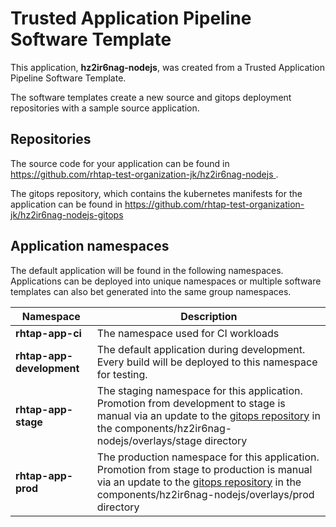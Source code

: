 # Trusted Application Pipeline Software Template

This application, **hz2ir6nag-nodejs**, was created from a Trusted Application Pipeline Software Template.

The software templates create a new source and gitops deployment repositories with a sample source application. 

## Repositories

The source code for your application can be found in [https://github.com/rhtap-test-organization-jk/hz2ir6nag-nodejs ](https://github.com/rhtap-test-organization-jk/hz2ir6nag-nodejs ).
 
The gitops repository, which contains the kubernetes manifests for the application can be found in 
[https://github.com/rhtap-test-organization-jk/hz2ir6nag-nodejs-gitops ](https://github.com/rhtap-test-organization-jk/hz2ir6nag-nodejs-gitops ) 

## Application namespaces 

The default application will be found in the following namespaces. Applications can be deployed into unique namespaces or multiple software templates can also bet generated into the same group namespaces.  

|  Namespace   |  Description   |  
| -------- | -------- |
| **rhtap-app-ci** | The namespace used for CI workloads |
| **rhtap-app-development** | The default application during development. Every build will be deployed to this namespace for testing. |
| **rhtap-app-stage** | The staging namespace for this application. Promotion from development to stage is manual via an update to the [gitops repository](https://github.com/rhtap-test-organization-jk/hz2ir6nag-nodejs-gitops ) in the components/hz2ir6nag-nodejs/overlays/stage directory |
| **rhtap-app-prod** | The production namespace for this application. Promotion from stage to production is manual via an update to the [gitops repository](https://github.com/rhtap-test-organization-jk/hz2ir6nag-nodejs-gitops ) in the components/hz2ir6nag-nodejs/overlays/prod directory |